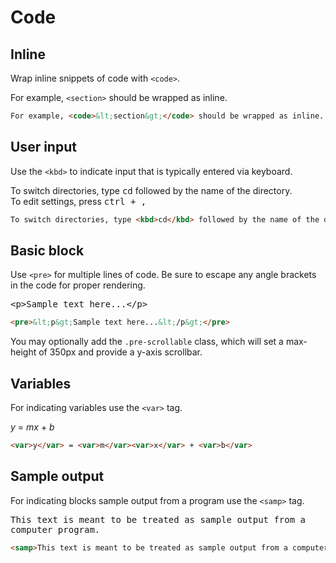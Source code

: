 
<h1 id="code" class="page-header">Code</h1>

<h2 id="code-inline">Inline</h2>

<p>Wrap inline snippets of code with <code>&lt;code&gt;</code>.</p>

<div class="bs-example">
  For example, <code>&lt;section&gt;</code> should be wrapped as inline.
</div>

```html
For example, <code>&lt;section&gt;</code> should be wrapped as inline.
```

<h2 id="code-user-input">User input</h2>

<p>Use the <code>&lt;kbd&gt;</code> to indicate input that is typically entered via keyboard.</p>

<div class="bs-example">
  To switch directories, type <kbd>cd</kbd> followed by the name of the directory.<br>
  To edit settings, press <kbd><kbd>ctrl</kbd> + <kbd>,</kbd></kbd>
</div>

```html
To switch directories, type <kbd>cd</kbd> followed by the name of the directory.
```

<h2 id="code-block">Basic block</h2>

<p>Use <code>&lt;pre&gt;</code> for multiple lines of code. Be sure to escape any angle brackets in the code for proper rendering.</p>

<div class="bs-example">
  <pre>&lt;p&gt;Sample text here...&lt;/p&gt;</pre>
</div>

```html
<pre>&lt;p&gt;Sample text here...&lt;/p&gt;</pre>
```

<p>You may optionally add the <code>.pre-scrollable</code> class, which will set a max-height of 350px and provide a y-axis scrollbar.</p>

<h2 id="code-variables">Variables</h2>

<p>For indicating variables use the <code>&lt;var&gt;</code> tag.</p>

<div class="bs-example">
  <p><var>y</var> = <var>m</var><var>x</var> + <var>b</var></p>
</div>

```html
<var>y</var> = <var>m</var><var>x</var> + <var>b</var>
```

<h2 id="code-sample-output">Sample output</h2>

<p>For indicating blocks sample output from a program use the <code>&lt;samp&gt;</code> tag.</p>

<div class="bs-example">
  <p><samp>This text is meant to be treated as sample output from a computer program.</samp></p>
</div>

```html
<samp>This text is meant to be treated as sample output from a computer program.</samp>
```

